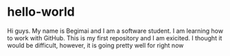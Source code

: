 # hello-world

Hi guys.
My name is Begimai and I am a software student.
I am learning how to work with GitHub. This is my first repository and I am exicited. 
I thought it would be difficult, however, it is going pretty well for right now
